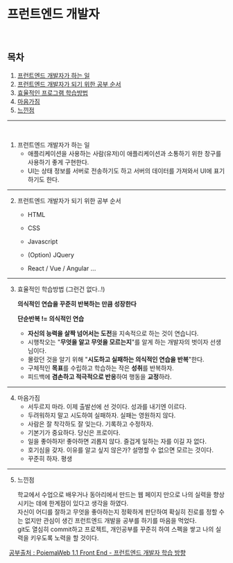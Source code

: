 # 프런트엔드 개발자

<br/>

## 목차

1. [프런트엔드 개발자가 하는 일](#a1)
2. [프런트엔드 개발자가 되기 위한 공부 순서](#a2)
3. [효율적인 프로그램 학습방법](#a3)
4. [마음가짐](#a4)
5. [느낀점](#a5)

-------------

<br/>

1. 프런트엔드 개발자가 하는 일<a id="a1"></a>
   - 애플리케이션을 사용하는 사람(유저)이 애플리케이션과 소통하기 위한 창구를 사용하기 좋게 구현한다.
   - UI는 상태 정보를 서버로 전송하기도 하고 서버의 데이터를 가져와서 UI에 표기하기도 한다.

-----

2. 프런트엔드 개발자가 되기 위한 공부 순서<a id="a2"></a>

   - HTML

   - CSS
   - Javascript
   - (Option) JQuery
   - React / Vue / Angular ...

-----------

3. 효율적인 학습방법 (그런건 없다..!)<a id="a3"></a>

   **의식적인 연습을 꾸준히 반복하는 만큼 성장한다**<br/>

   **단순반복 != 의식적인 연습**<br/>

   - **자신의 능력을 살짝 넘어서는 도전**을 지속적으로 하는 것이 연습니다.
   - 시행착오는 "**무엇을 알고 무엇을 모르는지**"를 알게 하는 개발자의 벗이자 선생님이다.
   - 몰랐던 것을 알기 위해 "**시도하고 실패하는 의식적인 연습을 반복**"한다.
   - 구체적인 **목표**를 수립하고 학습하는 작은 **성취**를 반복하자.
   - 피드백에 **겸손하고 적극적으로 반응**하여 행동을 **교정**하라.

--------

4. 마음가짐<a id="a4"></a>
   - 서두르지 마라. 이제 출발선에 선 것이다. 성과를 내기엔 이르다.
   - 두려워하지 말고 시도하여 실패하자. 실패는 영원하지 않다.
   - 사람은 잘 착각하도 잘 잊는다. 기록하고 수정하자.
   - 기본기가 중요하다. 당신은 프로이다.
   - 일을 좋아하자! 좋아하면 괴롭지 않다. 즐겁게 일하는 자를 이길 자 없다.
   - 호기심을 갖자. 이유를 알고 싶지 않은가? 설명할 수 없으면 모르는 것이다.
   - 꾸준히 하자. 평생

-----------

5. 느낀점<a id="a5"></a>

   학교에서 수업으로 배우거나 동아리에서 만드는 웹 페이지 만으로 나의 실력을 향상시키는 데에 한계점이 있다고 생각을 하였다. <br/>자신이 어디를 잘하고 무엇을 좋아하는지 정확하게 판단하여 확실히 진로를 정할 수는 없지만 관심이 생긴 프런트엔드 개발을 공부를 하기를 마음을 먹었다. <br/>git도 열심히 commit하고 프로젝트, 개인공부를 꾸준히 하여 스펙을 쌓고 나의 실력을 키우도록 노력을 할 것이다.

​									[공부출처 : PoiemaWeb 1.1 Front End - 프런트엔드 개발자 학습 방향](https://poiemaweb.com/Front-end)

